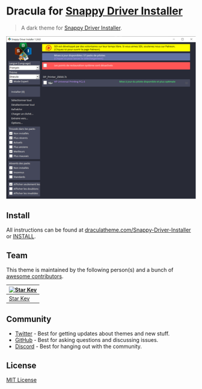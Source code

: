 # Dracula for [Snappy Driver Installer](https://sdi-tool.org/)

> A dark theme for [Snappy Driver Installer](https://sdi-tool.org/).

![Screenshot](./screenshot.png)

## Install

All instructions can be found at [draculatheme.com/Snappy-Driver-Installer](https://draculatheme.com/PowerShell-ISE) or [INSTALL](./INSTALL.md).

## Team

This theme is maintained by the following person(s) and a bunch of [awesome contributors](https://github.com/dracula/Snappy-Driver-Installer/graphs/contributors).

| [![Star Kev](https://github.com/StarKev.png?size=100)](https://github.com/StarKev) |
| ---------------------------------------------------------------------------------------- |
| [Star Kev](https://github.com/StarKev)                                               |

## Community

- [Twitter](https://twitter.com/draculatheme) - Best for getting updates about themes and new stuff.
- [GitHub](https://github.com/dracula/dracula-theme/discussions) - Best for asking questions and discussing issues.
- [Discord](https://draculatheme.com/discord-invite) - Best for hanging out with the community.

## License

[MIT License](./LICENSE)

